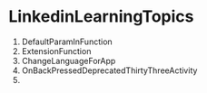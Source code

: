 # LinkedinLearningTopics

1) DefaultParamInFunction
2) ExtensionFunction
3) ChangeLanguageForApp
4) OnBackPressedDeprecatedThirtyThreeActivity
5) 
